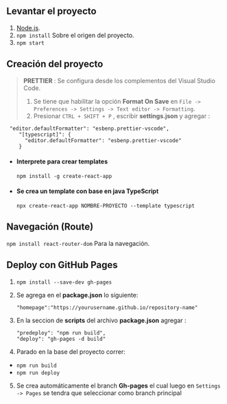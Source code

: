 ## Levantar el proyecto

1. [Node.js](https://nodejs.org/es/ "Node.js").
2. `npm install` Sobre el origen del proyecto.
3. `npm start`

## Creación del proyecto

> **PRETTIER** : Se configura desde los complementos del Visual Studio Code.
>
> 1. Se tiene que habilitar la opción **Format On Save** en `File -> Preferences -> Settings -> Text editor -> Formatting`.
> 2. Presionar `CTRL + SHIFT + P` , escribir **settings.json** y agregar :

```
 "editor.defaultFormatter": "esbenp.prettier-vscode",
    "[typescript]": {
      "editor.defaultFormatter": "esbenp.prettier-vscode"
    }
```

- #### Interprete para crear templates

  `npm install -g create-react-app`

- #### Se crea un template con base en java TypeScript

  `npx create-react-app NOMBRE-PROYECTO --template typescript`

## Navegación (Route)

`npm install react-router-dom` Para la navegación.

## Deploy con GitHub Pages

1.  `npm install --save-dev gh-pages`

2.  Se agrega en el **package.json** lo siguiente:

    `"homepage":"https://yourusername.github.io/repository-name"`

3.  En la seccion de **scripts** del archivo **package.json** agregar :
    ```
    "predeploy": "npm run build",
    "deploy": "gh-pages -d build"
    ```
4.  Parado en la base del proyecto correr:

- `npm run build`
- `npm run deploy`

5.  Se crea automáticamente el branch **Gh-pages** el cual luego en `Settings -> Pages` se tendra que seleccionar como branch principal
